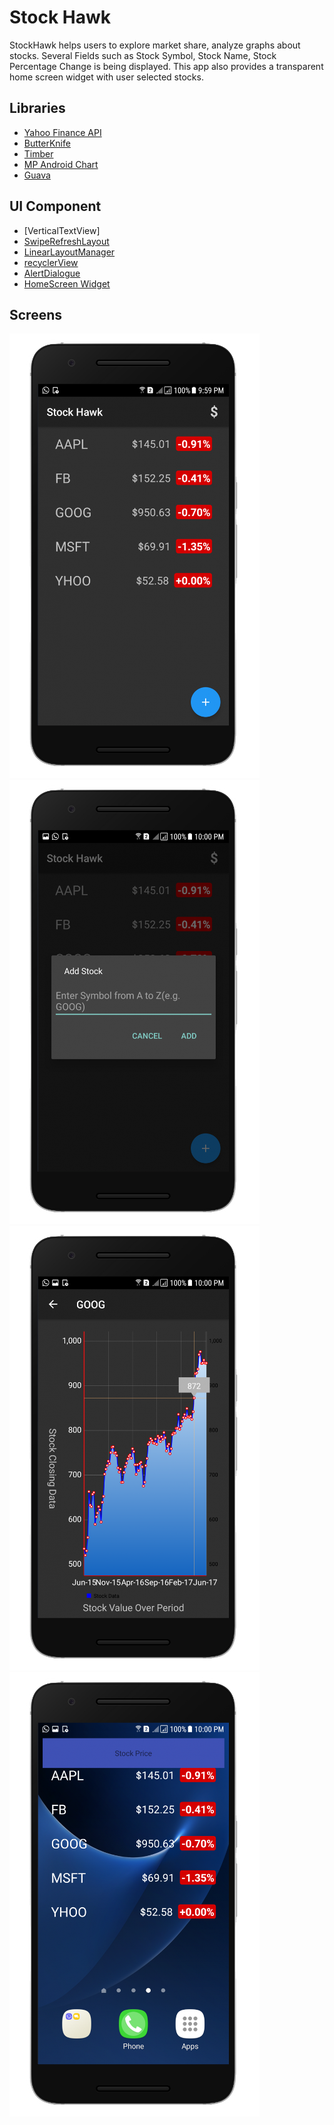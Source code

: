 # Stock Hawk

StockHawk helps users to explore market share, analyze graphs about stocks. Several Fields such as Stock Symbol, Stock Name, Stock Percentage Change is being displayed. This app also provides a transparent home screen widget with user selected stocks.

## Libraries
* [Yahoo Finance API](https://github.com/sstrickx/yahoofinance-api)
* [ButterKnife](https://github.com/JakeWharton/butterknife)
* [Timber](https://github.com/JakeWharton/timber)
* [MP Android Chart](https://github.com/PhilJay/MPAndroidChart)
* [Guava](https://github.com/google/guava)


## UI Component
* [VerticalTextView]
* [SwipeRefreshLayout](https://developer.android.com/reference/android/support/v4/widget/SwipeRefreshLayout.html)
* [LinearLayoutManager](https://developer.android.com/reference/android/support/v7/widget/LinearLayoutManager.html)
* [recyclerView](https://developer.android.com/reference/android/support/v7/widget/RecyclerView.html)
* [AlertDialogue](https://developer.android.com/guide/topics/ui/dialogs.html)
* [HomeScreen Widget](https://developer.android.com/design/patterns/widgets.html)

## Screens

![Screenshot1](https://github.com/manvigupta1987/StockHawk/blob/master/ScreenShots/Nexus%206P-Screenshot1.png) ![Screenshot2](https://github.com/manvigupta1987/StockHawk/blob/master/ScreenShots/Nexus%206P-Screenshot2.png) ![Screenshot3](https://github.com/manvigupta1987/StockHawk/blob/master/ScreenShots/Nexus%206P-Screenshot3.png)
![Screenshot4](https://github.com/manvigupta1987/StockHawk/blob/master/ScreenShots/Nexus%206P-Screenshot4.png)




